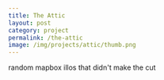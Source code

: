 ```yaml
---
title: The Attic
layout: post
category: project
permalink: /the-attic
image: /img/projects/attic/thumb.png
---
```


random mapbox illos that didn't make the cut
